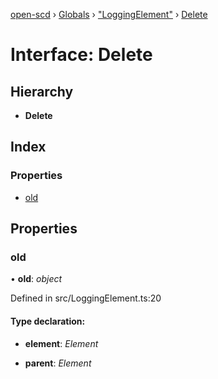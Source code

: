[open-scd](../README.md) › [Globals](../globals.md) › ["LoggingElement"](../modules/_loggingelement_.md) › [Delete](_loggingelement_.delete.md)

# Interface: Delete

## Hierarchy

* **Delete**

## Index

### Properties

* [old](_loggingelement_.delete.md#old)

## Properties

###  old

• **old**: *object*

Defined in src/LoggingElement.ts:20

#### Type declaration:

* **element**: *Element*

* **parent**: *Element*
